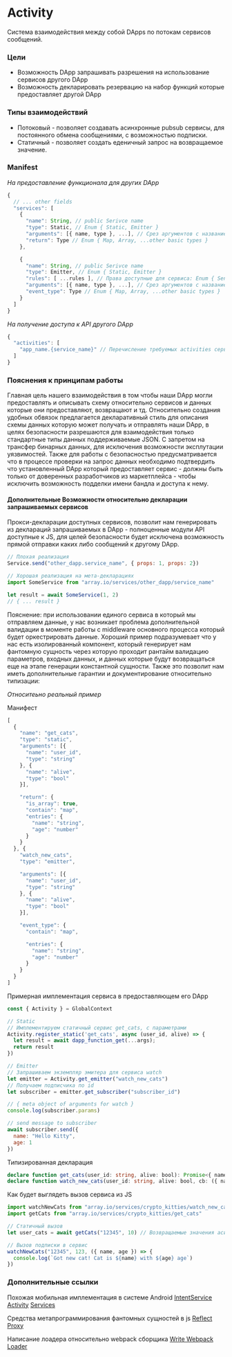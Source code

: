 # Activity
Система взаимодействия между собой DApps по потокам сервисов сообщений.

### Цели
- Возможность DApp запрашивать разрешения на использование сервисов другого DApp
- Возможность декларировать резервацию на набор функций которые предоставляет другой DApp

### Типы взаимодействий
- Потоковый - позволяет создавать асинхронные pubsub сервисы, для постоянного обмена сообщениями, с возможностью подписки.
- Статичный - позволяет создать еденичный запрос на возвращаемое значение.

### Manifest
*На предоставление функционала для других DApp*

``` js
{
  // ... other fields
  "services": [
    {
      "name": String, // public Serivce name
      "type": Static, // Enum { Static, Emitter }
      "arguments": [{ name, type }, ...], // Срез аргументов с названием и типом 
      "return": Type // Enum { Map, Array, ...other basic types }
    },

    {
      "name": String, // public Serivce name
      "type": Emitter, // Enum { Static, Emitter }
      "rules": [ ...rules ], // Права доступные для сервиса: Enum { Send, Receive }
      "arguments": [{ name, type }, ...], // Срез аргументов с названием и типом
      "event_type": Type // Enum { Map, Array, ...other basic types }
    }
  ]
}
```

*На получение доступа к API другого DApp*
``` js
{
  "activities": [
    "app_name.{service_name}" // Перечисление требуемых activities сервисов
  ]
}
```

### Пояснения к принципам работы
Главная цель нашего взаимодействия в том чтобы наши DApp могли предоставлять и описывать схему относительно сервисов и данных которые они предоставляют, возвращают и тд. Относительно создания удобных обвязок предлагается декларативный стиль для описания схемы данных которую может получать и отправлять наши DApp, в целях безопасности разрешаются для взаимодействия только стандартные типы данных поддерживаемые JSON. С запретом на трансфер бинарных данных, для исключения возможности эксплутации уязвимостей. Также для работы с безопасностью предусматривается что в процессе проверки на запрос данных необходимо подтвердить что установленный DApp который предоставляет сервис - должны быть только от доверенных разработчиков из маркетплейса - чтобы исключить возможность подделки имени бандла и доступа к нему.

#### Дополнительные Возможности относительно декларации запрашиваемых сервисов
Прокси-декларации доступных сервисов, позволит нам генерировать из деклараций запрашиваемых в DApp - полноценные модули API доступные к JS, для целей безопасности будет исключена возможность прямой отправки каких либо сообщений к другому DApp.

``` js
// Плохая реализация
Service.send("other_dapp.service_name", { props: 1, props: 2}) 
```  

``` js
// Хорошая реализация на мета-декларациях
import SomeService from "array.io/services/other_dapp/service_name"

let result = await SomeService(1, 2)
// { ... result }
```

Пояснение: при использовании единого сервиса в который мы отправляем данные, у нас возникает проблема дополнительной валидации в моменте работы с middleware основного процесса который будет оркестрировать данные. Хороший пример подразумевает что у нас есть изолированный компонент, который генерирует нам фантомную сущность через которую проходит рантайм валидацию параметров, входных данных, и данных которые будут возвращаться еще на этапе генерации константной сущности. Также это позволит нам иметь дополнительные гарантии и документирование относительно типизации:

*Относитеьно реальный пример*

Манифест
``` js
[
  {
    "name": "get_cats",
    "type": "static",
    "arguments": [{
      "name": "user_id",
      "type": "string"
    }, {
      "name": "alive",
      "type": "bool"
    }],

    "return": {
      "is_array": true,
      "contain": "map",
      "entries": {
        "name": "string",
        "age": "number"
      }
    }
  }, {
    "watch_new_cats",
    "type": "emitter",

    "arguments": [{
      "name": "user_id",
      "type": "string"
    }, {
      "name": "alive",
      "type": "bool"
    }],

    "event_type": {
      "contain": "map",

      "entries": {
        "name": "string",
        "age": "number"
      }
    }
  }
]
```

Примерная имплементация сервиса в предоставляющем его DApp
``` js
const { Activity } = GlobalContext

// Static
// Имплементируем статичный сервис get_cats, с параметрами
Activity.register_static('get_cats', async (user_id, alive) => {
  let result = await dapp_function_get(...args);
  return result
})

// Emitter
// Запрашиваем экземпляр эмитера для сервиса watch
let emitter = Activity.get_emitter("watch_new_cats")
// Получаем подписчика по id
let subscriber = emitter.get_subscriber("subscriber_id")

// { meta object of arguments for watch }
console.log(subscriber.params)

// send message to subscriber
await subscriber.send({
  name: "Hello Kitty",
  age: 1
})

```

Типизированная декларация
``` typescript 
declare function get_cats(user_id: string, alive: bool): Promise<{ name: string, age: number}[]>;
declare function watch_new_cats(user_id: string, alive: bool, cb: ({ name: string, age: number}) => void);
```

Как будет выглядеть вызов сервиса из JS
``` js
import watchNewCats from "array.io/services/crypto_kitties/watch_new_cats"
import getCats from "array.io/services/crypto_kitties/get_cats"

// Статичный вызов
let user_cats = await getCats("12345", 10) // Возвращаемые значения асинхронные, поэтому они Promise 

// Вызов подписки в сервис
watchNewCats("12345", 123, ({ name, age }) => {
  console.log(`Got new cat! Cat is ${name} with ${age} age`)
})
```

### Дополнительные ссылки
Похожая мобильная имплементация в системе Android
[IntentService](https://developer.android.com/reference/android/app/IntentService)
[Activity](https://developer.android.com/reference/android/app/Activity)
[Services](https://developer.android.com/guide/components/services)

Средства метапрограммирования фантомных сущностей в js
[Reflect](https://developer.mozilla.org/en-US/docs/Web/JavaScript/Reference/Global_Objects/Reflect)
[Proxy](https://developer.mozilla.org/en-US/docs/Web/JavaScript/Reference/Global_Objects/Proxy)

Написание лоадера относительно webpack сборщика
[Write Webpack Loader](https://webpack.js.org/contribute/writing-a-loader/)